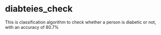 # diabteies_check
This is classification algorithm to check whether a person is diabetic or not,
with an accuracy of 80.7%
